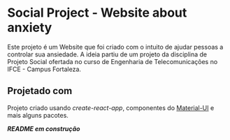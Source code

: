 # Social Project - Website about anxiety

Este projeto é um Website que foi criado com o intuito de ajudar pessoas a controlar sua ansiedade. A ideia partiu de um projeto da disciplina de Projeto Social ofertada no curso de Engenharia de Telecomunicações no IFCE - Campus Fortaleza.

## Projetado com

Projeto criado usando *create-react-app*, componentes do [Material-UI](https://github.com/mui-org/material-ui) e mais alguns pacotes.

***README em construção***
